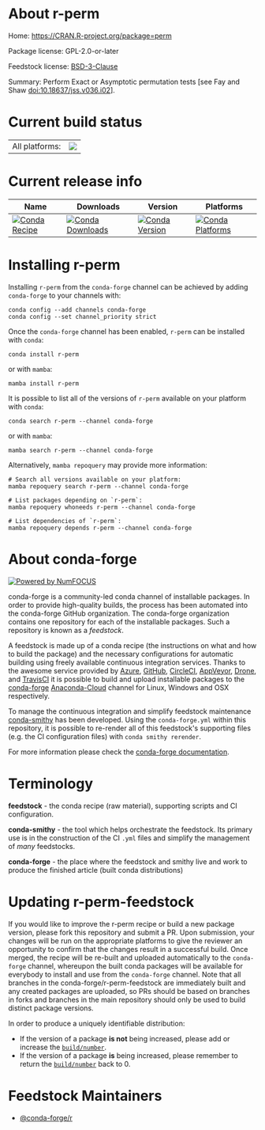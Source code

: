 About r-perm
============

Home: https://CRAN.R-project.org/package=perm

Package license: GPL-2.0-or-later

Feedstock license: [BSD-3-Clause](https://github.com/conda-forge/r-perm-feedstock/blob/main/LICENSE.txt)

Summary: Perform Exact or Asymptotic permutation tests [see Fay and Shaw <doi:10.18637/jss.v036.i02>].

Current build status
====================


<table><tr><td>All platforms:</td>
    <td>
      <a href="https://dev.azure.com/conda-forge/feedstock-builds/_build/latest?definitionId=1433&branchName=main">
        <img src="https://dev.azure.com/conda-forge/feedstock-builds/_apis/build/status/r-perm-feedstock?branchName=main">
      </a>
    </td>
  </tr>
</table>

Current release info
====================

| Name | Downloads | Version | Platforms |
| --- | --- | --- | --- |
| [![Conda Recipe](https://img.shields.io/badge/recipe-r--perm-green.svg)](https://anaconda.org/conda-forge/r-perm) | [![Conda Downloads](https://img.shields.io/conda/dn/conda-forge/r-perm.svg)](https://anaconda.org/conda-forge/r-perm) | [![Conda Version](https://img.shields.io/conda/vn/conda-forge/r-perm.svg)](https://anaconda.org/conda-forge/r-perm) | [![Conda Platforms](https://img.shields.io/conda/pn/conda-forge/r-perm.svg)](https://anaconda.org/conda-forge/r-perm) |

Installing r-perm
=================

Installing `r-perm` from the `conda-forge` channel can be achieved by adding `conda-forge` to your channels with:

```
conda config --add channels conda-forge
conda config --set channel_priority strict
```

Once the `conda-forge` channel has been enabled, `r-perm` can be installed with `conda`:

```
conda install r-perm
```

or with `mamba`:

```
mamba install r-perm
```

It is possible to list all of the versions of `r-perm` available on your platform with `conda`:

```
conda search r-perm --channel conda-forge
```

or with `mamba`:

```
mamba search r-perm --channel conda-forge
```

Alternatively, `mamba repoquery` may provide more information:

```
# Search all versions available on your platform:
mamba repoquery search r-perm --channel conda-forge

# List packages depending on `r-perm`:
mamba repoquery whoneeds r-perm --channel conda-forge

# List dependencies of `r-perm`:
mamba repoquery depends r-perm --channel conda-forge
```


About conda-forge
=================

[![Powered by
NumFOCUS](https://img.shields.io/badge/powered%20by-NumFOCUS-orange.svg?style=flat&colorA=E1523D&colorB=007D8A)](https://numfocus.org)

conda-forge is a community-led conda channel of installable packages.
In order to provide high-quality builds, the process has been automated into the
conda-forge GitHub organization. The conda-forge organization contains one repository
for each of the installable packages. Such a repository is known as a *feedstock*.

A feedstock is made up of a conda recipe (the instructions on what and how to build
the package) and the necessary configurations for automatic building using freely
available continuous integration services. Thanks to the awesome service provided by
[Azure](https://azure.microsoft.com/en-us/services/devops/), [GitHub](https://github.com/),
[CircleCI](https://circleci.com/), [AppVeyor](https://www.appveyor.com/),
[Drone](https://cloud.drone.io/welcome), and [TravisCI](https://travis-ci.com/)
it is possible to build and upload installable packages to the
[conda-forge](https://anaconda.org/conda-forge) [Anaconda-Cloud](https://anaconda.org/)
channel for Linux, Windows and OSX respectively.

To manage the continuous integration and simplify feedstock maintenance
[conda-smithy](https://github.com/conda-forge/conda-smithy) has been developed.
Using the ``conda-forge.yml`` within this repository, it is possible to re-render all of
this feedstock's supporting files (e.g. the CI configuration files) with ``conda smithy rerender``.

For more information please check the [conda-forge documentation](https://conda-forge.org/docs/).

Terminology
===========

**feedstock** - the conda recipe (raw material), supporting scripts and CI configuration.

**conda-smithy** - the tool which helps orchestrate the feedstock.
                   Its primary use is in the construction of the CI ``.yml`` files
                   and simplify the management of *many* feedstocks.

**conda-forge** - the place where the feedstock and smithy live and work to
                  produce the finished article (built conda distributions)


Updating r-perm-feedstock
=========================

If you would like to improve the r-perm recipe or build a new
package version, please fork this repository and submit a PR. Upon submission,
your changes will be run on the appropriate platforms to give the reviewer an
opportunity to confirm that the changes result in a successful build. Once
merged, the recipe will be re-built and uploaded automatically to the
`conda-forge` channel, whereupon the built conda packages will be available for
everybody to install and use from the `conda-forge` channel.
Note that all branches in the conda-forge/r-perm-feedstock are
immediately built and any created packages are uploaded, so PRs should be based
on branches in forks and branches in the main repository should only be used to
build distinct package versions.

In order to produce a uniquely identifiable distribution:
 * If the version of a package **is not** being increased, please add or increase
   the [``build/number``](https://docs.conda.io/projects/conda-build/en/latest/resources/define-metadata.html#build-number-and-string).
 * If the version of a package **is** being increased, please remember to return
   the [``build/number``](https://docs.conda.io/projects/conda-build/en/latest/resources/define-metadata.html#build-number-and-string)
   back to 0.

Feedstock Maintainers
=====================

* [@conda-forge/r](https://github.com/conda-forge/r/)


